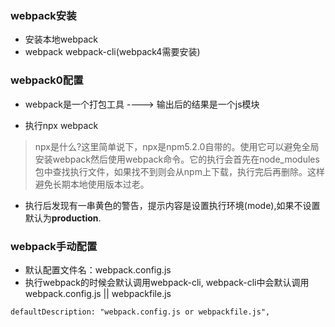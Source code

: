 ### webpack安装
- 安装本地webpack
- webpack webpack-cli(webpack4需要安装)

### webpack0配置
- webpack是一个打包工具 ----> 输出后的结果是一个js模块

- 执行npx webpack
> npx是什么?这里简单说下，npx是npm5.2.0自带的。使用它可以避免全局安装webpack然后使用webpack命令。它的执行会首先在node_modules包中查找执行文件，如果找不到则会从npm上下载，执行完后再删除。这样避免长期本地使用版本过老。

- 执行后发现有一串黄色的警告，提示内容是设置执行环境(mode),如果不设置默认为**production**.

### webpack手动配置
- 默认配置文件名：webpack.config.js
- 执行webpack的时候会默认调用webpack-cli, webpack-cli中会默认调用webpack.config.js || webpackfile.js
```
defaultDescription: "webpack.config.js or webpackfile.js",
```
